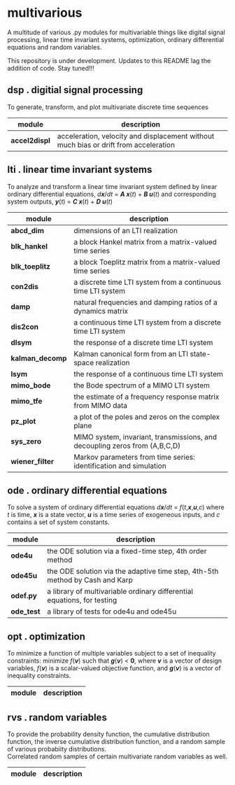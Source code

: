 # multivarious

A multitude of various .py modules for multivariable things like digital signal processing, linear time invariant systems, optimization, ordinary differential equations and random variables. 

This repository is under development.  Updates to this README lag the addition of code.  Stay tuned!!! 



## dsp . digitial signal processing

To generate, transform, and plot multivariate discrete time sequences 

| module       | description |
| ------------ | ------------ |
| **accel2displ** | acceleration, velocity and displacement without much bias or drift from acceleration |

## lti . linear time invariant systems

To analyze and transform a linear time invariant system defined by 
linear ordinary differential equations, _d**x**_/_dt_ = _**A x**_(_t_) + _**B u**_(_t_)
and corresponding system outputs, _**y**_(_t_) = _**C x**_(_t_) + _**D u**_(_t_) 

| module       | description |
| ------------ | ----------- |
| **abcd_dim** | dimensions of an LTI realization |
| **blk_hankel** | a block Hankel matrix from a matrix-valued time series |
| **blk_toeplitz** | a block Toeplitz matrix from a matrix-valued time series |
| **con2dis** | a discrete time LTI system from a continuous time LTI system  |
| **damp** | natural frequencies and damping ratios of a dynamics matrix  |
| **dis2con** | a continuous time LTI system from a discrete time LTI system  |
| **dlsym** | the response of a discrete time LTI system |
| **kalman_decomp** | Kalman canonical form from an LTI state-space realization  |
| **lsym** | the response of a continuous time LTI system |
| **mimo_bode** | the Bode spectrum of a MIMO LTI system |
| **mimo_tfe** | the estimate of a frequency response matrix from MIMO data |
| **pz_plot** | a plot of the poles and zeros on the complex plane  |
| **sys_zero** | MIMO system, invariant, transmissions, and decoupling zeros from (A,B,C,D) |
| **wiener_filter** | Markov parameters from time series: identification and simulation  |

## ode . ordinary differential equations

To solve a system of ordinary differential equations _d**x**_/_dt_ = _f_(_t_,_**x**_,_**u**_,_c_) where 
_t_ is time, _**x**_ is a state vector, _**u**_ is a time series of exogeneous inputs, and _c_ contains a set of system constants. 

| module       | description |
| ------------ | ----------- |
| **ode4u** | the ODE solution via a fixed-time step, 4th order method  |
| **ode45u** | the ODE solution via the adaptive time step, 4th-5th method by Cash and Karp  |
| **odef.py** | a library of multivariable ordinary differential equations, for testing |
| **ode_test** | a library of tests for ode4u and ode45u  |

## opt . optimization 

To minimize a function of multiple variables subject to a set of inequality constraints:
minimize _f_(_**v**_) such that _**g**_(_**v**_) < **0**,
where _**v**_ is a vector of design variables,
_f_(_**v**_) is a scalar-valued objective function, and
_**g**_(_**v**_) is a vector of inequality constraints. 

| module       | description |
| ------------ | ----------- |

## rvs . random variables

To provide the probability density function, the cumulative distribution function, the inverse cumulative distribution function, and a random sample of various probabiity distributions.  
Correlated random samples of certain multivariate random variables as well.  

| module       | description |
| ------------ | ----------- |

